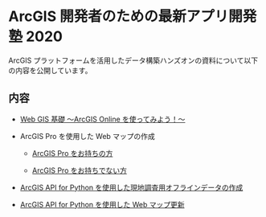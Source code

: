 # ArcGIS 開発者のための最新アプリ開発塾 2020

ArcGIS プラットフォームを活用したデータ構築ハンズオンの資料について以下の内容を公開しています。

## 内容
- [Web GIS 基礎 ～ArcGIS Online を使ってみよう！～](https://github.com/EsriJapan/workshops/tree/master/20200825_app-development-hands-on/Session/1_BuildData/ArcGISOnline)
- ArcGIS Pro を使用した Web マップの作成
  - [ArcGIS Pro をお持ちの方](https://github.com/EsriJapan/workshops/tree/master/20200825_app-development-hands-on/Session/1_BuildData/ArcGISPro)

  - [ArcGIS Pro をお持ちでない方](https://github.com/EsriJapan/workshops/tree/master/20200825_app-development-hands-on/Session/1_BuildData/ArcGISPro/ArcGISOnlineVersion)

- [ArcGIS API for Python を使用した現地調査用オフラインデータの作成](https://github.com/EsriJapan/workshops/tree/master/20200825_app-development-hands-on/Session/1_BuildData/Python)
- [ArcGIS API for Python を使用した Web マップ更新](https://github.com/EsriJapan/workshops/tree/master/20200825_app-development-hands-on/Session/1_BuildData/Python)